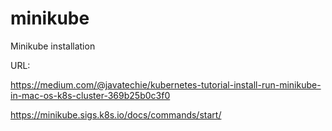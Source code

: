 # minikube
Minikube installation

URL:

https://medium.com/@javatechie/kubernetes-tutorial-install-run-minikube-in-mac-os-k8s-cluster-369b25b0c3f0

https://minikube.sigs.k8s.io/docs/commands/start/

